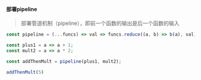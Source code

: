 #### 部署pipeline
> 部署管道机制（pipeline），即前一个函数的输出是后一个函数的输入

```js
const pipeline = (...funcs) => val => funcs.reduce((a, b) => b(a), val);

const plus1 = a => a + 1;
const mult2 = a => a * 2;

const addThenMult = pipeline(plus1, mult2);

addThenMult(5)
```
